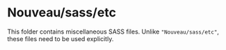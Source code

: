 # Nouveau/sass/etc

This folder contains miscellaneous SASS files. Unlike `"Nouveau/sass/etc"`, these files
need to be used explicitly.
